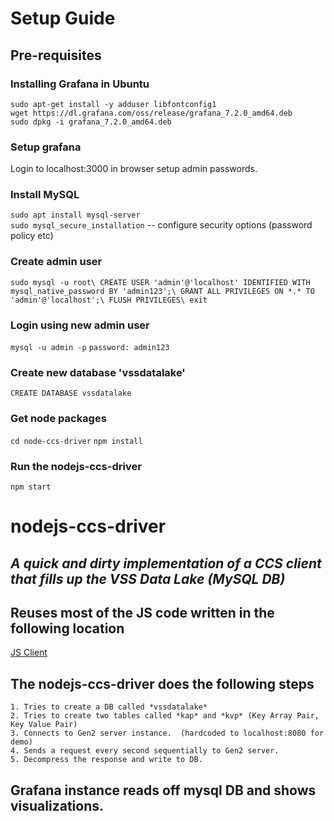 # Setup Guide

## Pre-requisites

### Installing Grafana in Ubuntu 

`sudo apt-get install -y adduser libfontconfig1`\
`wget https://dl.grafana.com/oss/release/grafana_7.2.0_amd64.deb`\
`sudo dpkg -i grafana_7.2.0_amd64.deb`

### Setup grafana

Login to localhost:3000 in browser
setup admin passwords.

### Install MySQL 
`sudo apt install mysql-server`\
`sudo mysql_secure_installation`
  -- configure security options (password policy etc)

### Create admin user

`sudo mysql -u root\
CREATE USER 'admin'@'localhost' IDENTIFIED WITH mysql_native_password BY 'admin123';\
GRANT ALL PRIVILEGES ON *.* TO 'admin'@'localhost';\
FLUSH PRIVILEGES\
exit`

### Login using new admin user
`mysql -u admin -p`
`password: admin123`

### Create new database 'vssdatalake'
`CREATE DATABASE vssdatalake`

### Get node packages
`cd node-ccs-driver`
`npm install`

### Run the **nodejs-ccs-driver**
`npm start`

# nodejs-ccs-driver
## *A quick and dirty implementation of a CCS client that fills up the VSS Data Lake (MySQL DB)*

## Reuses most of the JS code written in the following location
[JS Client](https://github.com/MEAE-GOT/W3C_VehicleSignalInterfaceImpl/tree/master/client/client-1.0/Javascript)


## The **nodejs-ccs-driver** does the following steps
    1. Tries to create a DB called *vssdatalake*
    2. Tries to create two tables called *kap* and *kvp* (Key Array Pair, Key Value Pair)
    3. Connects to Gen2 server instance.  (hardcoded to localhost:8080 for demo)
    4. Sends a request every second sequentially to Gen2 server.
    5. Decompress the response and write to DB.

## Grafana instance reads off mysql DB and shows visualizations.
